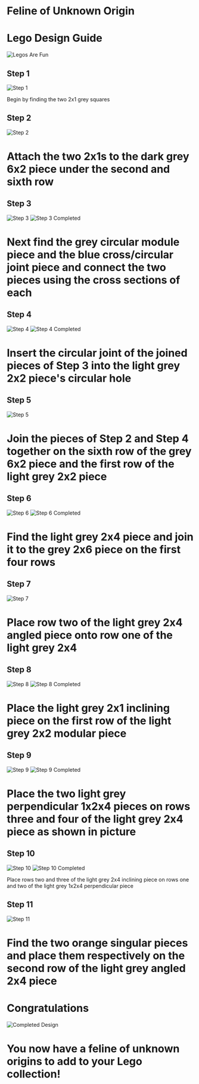 # Feline of Unknown Origin

# Lego Design Guide

![Legos Are Fun](https://github.com/Joe5565/e235/blob/master/Images/Step%2012%20Completed.png)

## Step 1

![Step 1](https://github.com/Joe5565/e235/blob/master/Images/Step%201.png)

Begin by finding the two 2x1 grey squares

## Step 2

![Step 2](https://github.com/Joe5565/e235/blob/master/Images/Step%202.png)

# Attach the two 2x1s to the dark grey 6x2 piece under the second and sixth row

## Step 3

![Step 3](https://github.com/Joe5565/e235/blob/master/Images/Step%203.png) ![Step 3 Completed](https://github.com/Joe5565/e235/blob/master/Images/Step%203%20Complete.png)

# Next find the grey circular module piece and the blue cross/circular joint piece and connect the two pieces using the cross sections of each

## Step 4

![Step 4](https://github.com/Joe5565/e235/blob/master/Images/Step%204.png) ![Step 4 Completed](https://github.com/Joe5565/e235/blob/master/Images/Step%204%20Complete.png)

# Insert the circular joint of the joined pieces of Step 3 into the light grey 2x2 piece's circular hole

## Step 5

![Step 5](https://github.com/Joe5565/e235/blob/master/Images/Step%205.png)

# Join the pieces of Step 2 and Step 4 together on the sixth row of the grey 6x2 piece and the first row of the light grey 2x2 piece

## Step 6

![Step 6](https://github.com/Joe5565/e235/blob/master/Images/Step%206.png) ![Step 6 Completed](https://github.com/Joe5565/e235/blob/master/Images/Step%206%20Completed.png)

# Find the light grey 2x4 piece and join it to the grey 2x6 piece on the first four rows

## Step 7

![Step 7](https://github.com/Joe5565/e235/blob/master/Images/Step%207.png)

# Place row two of the light grey 2x4 angled piece onto row one of the light grey 2x4

## Step 8

![Step 8](https://github.com/Joe5565/e235/blob/master/Images/Step%208.png) ![Step 8 Completed](https://github.com/Joe5565/e235/blob/master/Images/Step%208%20Completed.png)

# Place the light grey 2x1 inclining piece on the first row of the light grey 2x2 modular piece

## Step 9

![Step 9](https://github.com/Joe5565/e235/blob/master/Images/Step%209.png) ![Step 9 Completed](https://github.com/Joe5565/e235/blob/master/Images/Step%209%20Completed.png)

# Place the two light grey perpendicular 1x2x4 pieces on rows three and four of the light grey 2x4 piece as shown in picture

## Step 10

![Step 10](https://github.com/Joe5565/e235/blob/master/Images/Step%2010.png) ![Step 10 Completed](https://github.com/Joe5565/e235/blob/master/Images/Step%2010%20Completed.png)

Place rows two and three of the light grey 2x4 inclining piece on rows one and two of the light grey 1x2x4 perpendicular piece

## Step 11

![Step 11](https://github.com/Joe5565/e235/blob/master/Images/Step%2011.png)

# Find the two orange singular pieces and place them respectively on the second row of the light grey angled 2x4 piece 

# Congratulations

![Completed Design](https://github.com/Joe5565/e235/blob/master/Images/Step%2012%20Completed.png)

# You now have a feline of unknown origins to add to your Lego collection!
